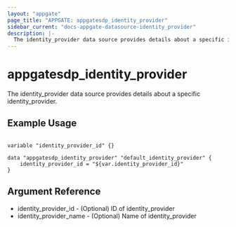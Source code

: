 ```yaml
---
layout: "appgate"
page_title: "APPGATE: appgatesdp_identity_provider"
sidebar_current: "docs-appgate-datasource-identity_provider"
description: |-
  The identity_provider data source provides details about a specific identity_provider.
---
```


# appgatesdp_identity_provider

The identity_provider data source provides details about a specific identity_provider.


## Example Usage

```hcl

variable "identity_provider_id" {}

data "appgatesdp_identity_provider" "default_identity_provider" {
    identity_provider_id = "${var.identity_provider_id}"
}

```

## Argument Reference

* identity_provider_id - (Optional) ID of identity_provider
* identity_provider_name - (Optional) Name of identity_provider
